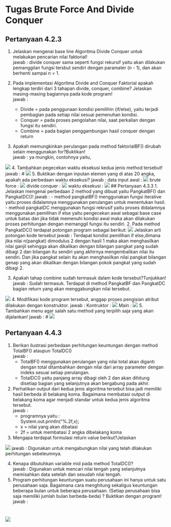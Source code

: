 # Tugas Brute Force And Divide Conquer
## Pertanyaan 4.2.3

1. Jelaskan mengenai base line Algoritma Divide Conquer untuk melakukan pencarian nilai faktorial!    
jawab : divide conquer sama seperti fungsi rekursif yaitu akan dilakukan pemanggilan fungsi tersbut sendiri dengan paramater (n - 1), dan akan berhenti sampai n = 1.

2. Pada implementasi Algoritma Divide and Conquer Faktorial apakah lengkap terdiri dari 3 tahapan divide, conquer, combine? Jelaskan masing-masing bagiannya pada kode program!     
jawab : 
    - Divide = pada penggunaan kondisi pemilihin (if/else), yaitu terjadi pembagian pada setiap nilai sesuai pemenuhan kondisi.
    - Conquer = pada proses pengolahan nilai, saat perkalian dengan fungsi itu sendiri.
    - Combine = pada bagian penggambungan hasil conquer dengan return

3. Apakah memungkinkan perulangan pada method faktorialBF() dirubah selain menggunakan for?Buktikan!    
jawab : ya mungkin, contohnya yaitu,
<img src="4.2.3(nomor 3).png">
4. Tambahkan pegecekan waktu eksekusi kedua jenis method tersebut!    
jawab : 
# <img src="4.2.3(Nomor 4).png">
5. Buktikan dengan inputan elemen yang di atas 20 angka, apakah ada perbedaan waktu eksekusi?     
jawab :    
data input awal :
<img src="4.2.3(Nomor 5.1).png">
brute force :
<img src="4.2.3(nomor 5.2).png">   
divide conquer :   
<img src="4.2.3(Nomor 5.3).png">    
waktu eksekusi :   
<img src="4.2.3(Nomor 5.4).png">
## Pertanyaan 4.3.3
1. Jelaskan mengenai perbedaan 2 method yang dibuat yaitu PangkatBF() dan PangkatDC()!   
jawab : 
    - method pangkatBF() menggunakan fungsi iterative yaitu proses didalamnya menggunakan perulangan untuk menentukan hasil. 
    - method pangkatDC menggunakan fungsi rekrusif yaitu proses didalamnya menggunakan pemilihan if else yaitu pengecekan awal sebagai base case untuk batas dan jika tidak memenuhi kondisi awal maka akan dilakukan proses perhitungan dengan memanggil fungsi itu sendiri.
2. Pada method PangkatDC() terdapat potongan program sebagai berikut:
<img src="4.3.3(Nomor 2).png">
Jelaskan arti potongan kode tersebut  
jawab :    
Terdapat kondisi pemilihan if else,dimana jika nilai n(pangkat) dimodulus 2 dengan hasil 1 maka akan menghasilkan nilai ganjil sehingga akan dikalikan dengan bilangan pangkat yang sudah dibagi 2 dan bilangan itu sendiri yang akhirnya mengembalikan nilai itu sendiri. Dan jika pangkat selain itu akan
menghasilkan nilai pangkat bilangan genap yang akan dikalikan dengan bilangan pokok pangkat yang sudah dibagi 2.

3. Apakah tahap combine sudah termasuk dalam kode tersebut?Tunjukkan!   
jawab :  Sudah termasuk. Terdapat di method PangkatBF dan PangkatDC bagian return yang akan menggabungkan nilai tersebut.
<img src="4.3.3(Nomor 3).png">
4. Modifikasi kode program tersebut, anggap proses pengisian atribut dilakukan dengan konstruktor.   
jawab :    
Kontruktor :  
<img src="4.3.3(Nomor 4.1).png">   
Main :   
<img src="4.3.3(Nomor 4.2).png">
5. Tambahkan menu agar salah satu method yang terpilih saja yang akan dijalankan!
jawab :
# <img src="4.3.3(Nomor 5).png">

## Pertanyaan 4.4.3
1. Berikan ilustrasi perbedaan perhitungan keuntungan dengan method TotalBF() ataupun TotalDC()   
jawab : 
    - TotalBF() menggunakan perulangan yang nilai total akan diganti dengan total ditambahkan dengan nilai dari array parameter dengan indeks sesuai setiap perulangan.
    - TotalDC() yaitu panjang array dibagi oleh 2 dan akan dihitung disetiap bagian yang selanjutnya akan bergabung pada akhir.
2. Perhatikan output dari kedua jenis algoritma tersebut bisa jadi memiliki hasil berbeda di belakang koma. Bagaimana membatasi output di belakang koma agar menjadi standar untuk kedua jenis algoritma tersebut.  
jawab :
    - programnya yaitu :  
      System.out.println(“%.2f,x);
    - x = nilai yang akan dibatasi
    - 2f = untuk membatasi 2 angka dibelakang koma
3. Mengapa terdapat formulasi return value berikut?Jelaskan
<img src="4.4.3(Nomor 3).png">  
jawab : Digunakan untuk mengabungkan nilai yang telah dilakukan perhitungan sebeleumnya.

4. Kenapa dibutuhkan variable mid pada method TotalDC()?   
jawab : Digunakan untuk mencari nilai tengah yang selanjutnya memisahkan data setelah dan sesudah nilai tengah.
5. Program perhitungan keuntungan suatu perusahaan ini hanya untuk satu
perusahaan saja. Bagaimana cara menghitung sekaligus keuntungan beberapa bulan untuk beberapa perusahaan. (Setiap perusahaan bisa saja memiliki jumlah bulan berbeda-beda) ? Buktikan dengan program!  
jawab :     
# <img src="4.4.3(Nomor 5).png">